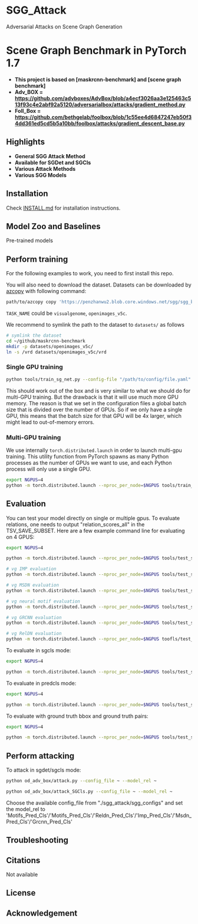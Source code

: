 # SGG_Attack
Adversarial Attacks on Scene Graph Generation

# Scene Graph Benchmark in PyTorch 1.7
- **This project is based on [maskrcnn-benchmark] and [scene graph benchmark]**
- **Adv_BOX = https://github.com/advboxes/AdvBox/blob/a4ecf3026aa3e125463c513f93c4e2abf92a5120/adversarialbox/attacks/gradient_method.py**
- **Foll_Box = https://github.com/bethgelab/foolbox/blob/1c55ee4d6847247eb50f34dd361ed5cd5b5a10bb/foolbox/attacks/gradient_descent_base.py**

## Highlights
- **General SGG Attack Method**
- **Available for SGDet and SGCls**
- **Various Attack Methods**
- **Various SGG Models**





## Installation

Check [INSTALL.md](INSTALL.md) for installation instructions.


## Model Zoo and Baselines

Pre-trained models


## Perform training

For the following examples to work, you need to first install this repo.

You will also need to download the dataset. Datasets can be downloaded by [azcopy](https://docs.microsoft.com/en-us/azure/storage/common/storage-use-azcopy-v10) with following command:
```bash
path/to/azcopy copy 'https://penzhanwu2.blob.core.windows.net/sgg/sgg_benchmark/datasets/TASK_NAME' <target folder> --recursive
```
`TASK_NAME` could be `visualgenome`, `openimages_v5c`.

We recommend to symlink the path to the dataset to `datasets/` as follows

```bash
# symlink the dataset
cd ~/github/maskrcnn-benchmark
mkdir -p datasets/openimages_v5c/
ln -s /vrd datasets/openimages_v5c/vrd
```



### Single GPU training

```bash
python tools/train_sg_net.py --config-file "/path/to/config/file.yaml"
```
This should work out of the box and is very similar to what we should do for multi-GPU training.
But the drawback is that it will use much more GPU memory. The reason is that we set in the configuration files a global batch size that is divided over the number of GPUs. So if we only have a single GPU, this means that the batch size for that GPU will be 4x larger, which might lead to out-of-memory errors.


### Multi-GPU training
We use internally `torch.distributed.launch` in order to launch
multi-gpu training. This utility function from PyTorch spawns as many
Python processes as the number of GPUs we want to use, and each Python
process will only use a single GPU.

```bash
export NGPUS=4
python -m torch.distributed.launch --nproc_per_node=$NGPUS tools/train_sg_net.py --config-file "path/to/config/file.yaml" 
```


## Evaluation
You can test your model directly on single or multiple gpus. 
To evaluate relations, one needs to output "relation_scores_all" in the TSV_SAVE_SUBSET.
Here are a few example command line for evaluating on 4 GPUS:
```bash
export NGPUS=4

python -m torch.distributed.launch --nproc_per_node=$NGPUS tools/test_sg_net.py --config-file CONFIG_FILE_PATH 

# vg IMP evaluation
python -m torch.distributed.launch --nproc_per_node=$NGPUS tools/test_sg_net.py --config-file sgg_configs/vg_vrd/rel_danfeiX_FPN50_imp.yaml

# vg MSDN evaluation
python -m torch.distributed.launch --nproc_per_node=$NGPUS tools/test_sg_net.py --config-file sgg_configs/vg_vrd/rel_danfeiX_FPN50_msdn.yaml

# vg neural motif evaluation
python -m torch.distributed.launch --nproc_per_node=$NGPUS tools/test_sg_net.py --config-file sgg_configs/vg_vrd/rel_danfeiX_FPN50_nm.yaml

# vg GRCNN evaluation
python -m torch.distributed.launch --nproc_per_node=$NGPUS tools/test_sg_net.py --config-file sgg_configs/vg_vrd/rel_danfeiX_FPN50_grcnn.yaml

# vg RelDN evaluation
python -m torch.distributed.launch --nproc_per_node=$NGPUS toofls/test_sg_net.py --config-file sgg_conigs/vg_vrd/rel_danfeiX_FPN50_reldn.yaml

```

To evaluate in sgcls mode:
```bash
export NGPUS=4

python -m torch.distributed.launch --nproc_per_node=$NGPUS tools/test_sg_net.py --config-file CONFIG_FILE_PATH MODEL.ROI_BOX_HEAD.FORCE_BOXES True MODEL.ROI_RELATION_HEAD.MODE "sgcls"
```

To evaluate in predcls mode:
```bash
export NGPUS=4

python -m torch.distributed.launch --nproc_per_node=$NGPUS tools/test_sg_net.py --config-file CONFIG_FILE_PATH MODEL.ROI_RELATION_HEAD.MODE "predcls"
```

To evaluate with ground truth bbox and ground truth pairs:
```bash
export NGPUS=4

python -m torch.distributed.launch --nproc_per_node=$NGPUS tools/test_sg_net.py --config-file CONFIG_FILE_PATH MODEL.ROI_RELATION_HEAD.FORCE_RELATIONS True
```

## Perform attacking
To attack in sgdet/sgcls mode:
```bash
python od_adv_box/attack.py --config_file ~ --model_rel ~

python od_adv_box/attack_SGCls.py --config_file ~ --model_rel ~
```
Choose the available config_file from "./sgg_attack/sgg_configs" and set the model_rel to 'Motifs_Pred_Cls'/'Motifs_Pred_Cls'/'Reldn_Pred_Cls'/'Imp_Pred_Cls'/'Msdn_Pred_Cls'/'Grcnn_Pred_Cls'




## Troubleshooting


## Citations

Not available

  
## License

## Acknowledgement
